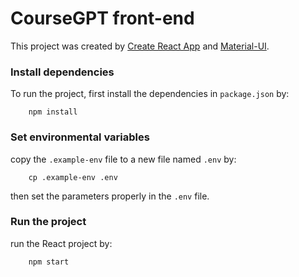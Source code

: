 # CourseGPT front-end

This project was created by [Create React App](https://github.com/facebook/create-react-app) and [Material-UI](https://mui.com/material-ui/).


### Install dependencies
To run the project, first install the dependencies in `package.json` by:
```shell
    npm install
```


### Set environmental variables
copy the `.example-env` file to a new file named `.env` by:
```shell
    cp .example-env .env
```
then set the parameters properly in the `.env` file.
 

### Run the project
run the React project by:
```shell
    npm start
```
